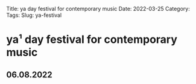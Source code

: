 Title: ya day festival for contemporary music
Date: 2022-03-25
Category: 
Tags: 
Slug: ya-festival

# ya¹ day festival for contemporary music

## 06.08.2022
